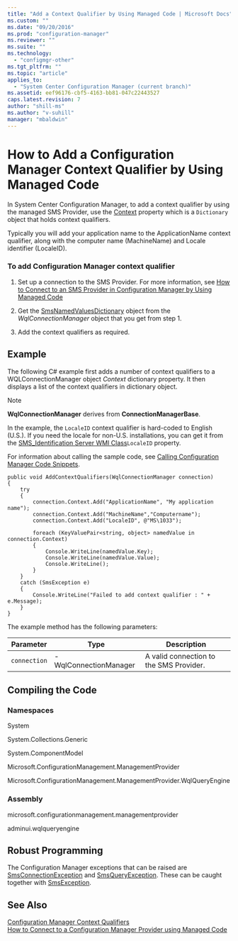 ```yaml
---
title: "Add a Context Qualifier by Using Managed Code | Microsoft Docs"
ms.custom: ""
ms.date: "09/20/2016"
ms.prod: "configuration-manager"
ms.reviewer: ""
ms.suite: ""
ms.technology:
  - "configmgr-other"
ms.tgt_pltfrm: ""
ms.topic: "article"
applies_to:
  - "System Center Configuration Manager (current branch)"
ms.assetid: eef96176-cbf5-4163-bb81-047c22443527
caps.latest.revision: 7
author: "shill-ms"
ms.author: "v-suhill"
manager: "mbaldwin"
---
```

# How to Add a Configuration Manager Context Qualifier by Using Managed Code
In System Center Configuration Manager, to add a context qualifier by using the managed SMS Provider, use the [Context](https://msdn.microsoft.com/library/microsoft.configurationmanagement.managementprovider.connectionmanagerbase.context.aspx) property which is a `Dictionary` object that holds context qualifiers.  

 Typically you will add your application name to the ApplicationName context qualifier, along with the computer name (MachineName) and Locale identifier (LocaleID).  

### To add Configuration Manager context qualifier  

1.  Set up a connection to the SMS Provider. For more information, see [How to Connect to an SMS Provider in Configuration Manager by Using Managed Code](../../../develop/core/understand/how-to-connect-to-an-sms-provider-by-using-managed-code.md)  

2.  Get the [SmsNamedValuesDictionary](https://msdn.microsoft.com/library/microsoft.configurationmanagement.managementprovider.smsnamedvaluesdictionary.aspx) object from the *WqlConnectionManager* object that you get from step 1.  

3.  Add the context qualifiers as required.  

## Example  
 The following C# example first adds a number of context qualifiers to a WQLConnectionManager object *Context* dictionary property. It then displays a list of the context qualifiers in dictionary object.  

> [!NOTE]
>  **WqlConnectionManager** derives from **ConnectionManagerBase**.  

 In the example, the `LocaleID` context qualifier is hard-coded to English (U.S.). If you need the locale for non-U.S. installations, you can get it from the [SMS_Identification Server WMI Class](../../../develop/reference/core/servers/configure/sms_identification-server-wmi-class.md)`LocaleID` property.  

 For information about calling the sample code, see [Calling Configuration Manager Code Snippets](../../../develop/core/understand/calling-code-snippets.md).  

```  
public void AddContextQualifiers(WqlConnectionManager connection)  
{  
    try  
    {  
        connection.Context.Add("ApplicationName", "My application name");  
        connection.Context.Add("MachineName","Computername");  
        connection.Context.Add("LocaleID", @"MS\1033");  

        foreach (KeyValuePair<string, object> namedValue in connection.Context)  
        {  
            Console.WriteLine(namedValue.Key);  
            Console.WriteLine(namedValue.Value);  
            Console.WriteLine();  
        }  
    }  
    catch (SmsException e)  
    {  
        Console.WriteLine("Failed to add context qualifier : " + e.Message);  
    }  
}  

```  

 The example method has the following parameters:  

|Parameter|Type|Description|  
|---------------|----------|-----------------|  
|`connection`|-   WqlConnectionManager|A valid connection to the SMS Provider.|  

## Compiling the Code  

### Namespaces  
 System  

 System.Collections.Generic  

 System.ComponentModel  

 Microsoft.ConfigurationManagement.ManagementProvider  

 Microsoft.ConfigurationManagement.ManagementProvider.WqlQueryEngine  

### Assembly  
 microsoft.configurationmanagement.managementprovider  

 adminui.wqlqueryengine  

## Robust Programming  
 The Configuration Manager exceptions that can be raised are [SmsConnectionException](https://msdn.microsoft.com/library/microsoft.configurationmanagement.managementprovider.smsconnectionexception.aspx) and [SmsQueryException](https://msdn.microsoft.com/library/microsoft.configurationmanagement.managementprovider.smsqueryexception.aspx). These can be caught together with [SmsException](https://msdn.microsoft.com/library/microsoft.configurationmanagement.managementprovider.smsexception.aspx).  

## See Also  
 [Configuration Manager Context Qualifiers](../../../develop/core/understand/context-qualifiers.md)   
 [How to Connect to a Configuration Manager Provider using Managed Code](../../../develop/core/understand/how-to-connect-to-an-sms-provider-by-using-managed-code.md)
